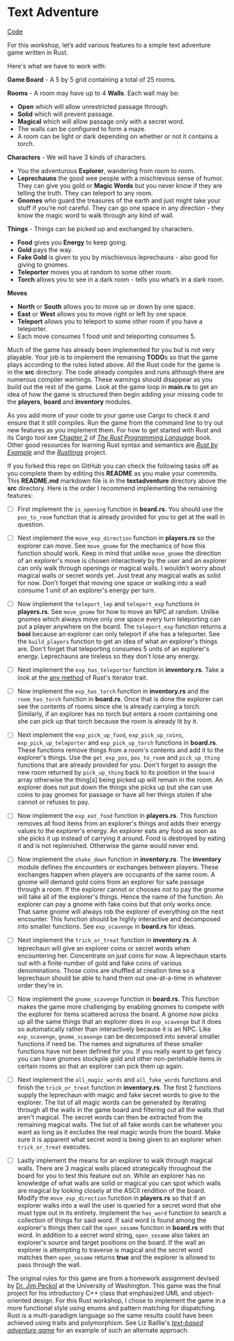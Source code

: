 # Text Adventure

[Code](https://github.com/rust-community/rustbridge/tree/master/workshops/src/textadventure/src)

For this workshop, let’s add various features to a simple text adventure game written in Rust.

Here's what we have to work with:

**Game Board** - A 5 by 5 grid containing a total of 25 rooms. 

**Rooms** - A room may have up to 4 **Walls**. Each wall may be:
+ **Open** which will allow unrestricted passage through.
+ **Solid** which will prevent passage.
+ **Magical** which will allow passage only with a secret word.
+ The walls can be configured to form a maze.
+ A room can be light or dark depending on whether or not it contains a torch.
 
**Characters** - We will have 3 kinds of characters.
+ You the adventurous **Explorer**, wandering from room to room.
+ **Leprechauns** the good wee people with a mischievous sense of humor. They can give you gold or **Magic Words** but you never know if they are telling the truth. They can teleport to any room.
+ **Gnomes** who guard the treasures of the earth and just might take your stuff if you’re not careful. They can go one space in any direction - they know the magic word to walk through any kind of wall. 
 
**Things** - Things can be picked up and exchanged by characters.
+ **Food** gives you **Energy** to keep going.
+ **Gold** pays the way.
+ **Fake Gold** is given to you by mischievous leprechauns - also good for giving to gnomes.
+ **Teleporter** moves you at random to some other room.
+ **Torch** allows you to see in a dark room - tells you what’s in a dark room. 
 
**Moves**
+ **North** or **South** allows you to move up or down by one space.
+ **East** or **West** allows you to move right or left by one space.
+ **Teleport** allows you to teleport to some other room if you have a teleporter. 
+ Each move consumes 1 food unit and teleporting consumes 5. 

Much of the game has already been implemented for you but is not very playable.  Your job is to implement the remaining **TODO**s so that the game plays according to the rules listed above.  All the Rust code for the game is in the **src** directory.  The code already compiles and runs although there are numerous compiler warnings.  These warnings should disappear as you build out the rest of the game.  Look at the game loop in **main.rs** to get an idea of how the game is structured then begin adding your missing code to the **players**, **board** and **inventory** modules.

As you add more of your code to your game use Cargo to check it and ensure that it still compiles. Run the game from the command line to try out new features as you implement them. For how to get started with Rust and its Cargo tool see [Chapter 2](http://rust-lang.github.io/book/second-edition/ch02-00-guessing-game-tutorial.html) of [*The Rust Programming Language*](http://rust-lang.github.io/book/second-edition) book.  Other good resources for learning Rust syntax and semantics are [*Rust by Example*](http://rustbyexample.com) and the [*Rustlings*](https://github.com/carols10cents/rustlings) project.

If you forked this repo on GitHub you can check the following tasks off as you complete them by editing this **README** as you make your commmits.  This **README.md** markdown file is in the **textadventure** directory above the **src** directory.  Here is the order I recommend implementing the remaining features:

- [ ] First implement the `is_opening` function in **board.rs**.  You should use the `pos_to_room` function that is already provided for you to get at the wall in question.

- [ ] Next implement the `move_exp_direction` function in **players.rs** so the explorer can move.  See `move_gnome` for the mechanics of how this function should work.  Keep in mind that unlike `move_gnome` the direction of an explorer's move is chosen interactively by the user and an explorer can only walk through openings or magical walls.  I wouldn't worry about magical walls or secret words yet.  Just treat any magical walls as solid for now.  Don't forget that moving one space or walking into a wall consume 1 unit of an explorer's energy per turn.

- [ ] Now implement the `teleport_lep` and `teleport_exp` functions in **players.rs**.  See `move_gnome` for how to move an NPC at random.  Unlike gnomes which always move only one space every turn teleporting can put a player anywhere on the board.  The `teleport_exp` function returns a **bool** because an explorer can only teleport if she has a teleporter.  See the `build_players` function to get an idea of what an explorer's things are.  Don't forget that teleporting consumes 5 units of an explorer's energy.  Leprechauns are tireless so they don't lose any energy.

- [ ] Next implement the `exp_has_teleporter` function in **inventory.rs**.  Take a look at the [any method](https://doc.rust-lang.org/std/iter/trait.Iterator.html#method.any) of Rust's Iterator trait.

- [ ] Now implement the `exp_has_torch` function in **inventory.rs** and the `room_has_torch` function in **board.rs**.  Once that is done the explorer can see the contents of rooms since she is already carrying a torch.  Similarly, if an explorer has no torch but enters a room containing one she can pick up that torch because the room is already lit by it.

- [ ] Next implement the `exp_pick_up_food`, `exp_pick_up_coins`, `exp_pick_up_teleporter` and `exp_pick_up_torch` functions in **board.rs**.  These functions remove things from a room's contents and add it to the explorer's things.  Use the `get_exp_pos`, `pos_to_room` and `pick_up_thing` functions that are already provided for you.  Don't forget to assign the new room returned by `pick_up_thing` back to its position in the `board` array otherwise the thing[s] being picked up will remain in the room.  An explorer does not put down the things she picks up but she can use coins to pay gnomes for passage or have all her things stolen if she cannot or refuses to pay.

- [ ] Now implement the `exp_eat_food` function in **players.rs**.  This function removes all food items from an explorer's things and adds their energy values to the explorer's energy.  An explorer eats any food as soon as she picks it up instead of carrying it around.  Food is destroyed by eating it and is not replenished.  Otherwise the game would never end.

- [ ] Now implement the `shake_down` function in **inventory.rs**.  The **inventory** module defines the encounters or exchanges between players.  These exchanges happen when players are occupants of the same room.  A gnome will demand gold coins from an explorer for safe passage through a room.  If the explorer cannot or chooses not to pay the gnome will take all of the explorer's things.  Hence the name of the function.  An explorer can pay a gnome with fake coins but that only works once.  That same gnome will always rob the explorer of everything on the next encounter.  This function should be highly interactive and decomposed into smaller functions.  See `exp_scavenge` in **board.rs** for ideas.

- [ ] Next implement the `trick_or_treat` function in **inventory.rs**.  A leprechaun will give an explorer coins or secret words when encountering her.  Concentrate on just coins for now.  A leprechaun starts out with a finite number of gold and fake coins of various denominations.  Those coins are shuffled at creation time so a leprechaun should be able to hand them out one-at-a-time in whatever order they're in.  

- [ ] Now implement the `gnome_scavenge` function in **board.rs**.  This function makes the game more challenging by enabling gnomes to compete with the explorer for items scattered across the board.  A gnome now picks up all the same things that an explorer does in `exp_scavenge` but it does so automatically rather than interactively because it is an NPC.  Like `exp_scavenge`, `gnome_scavenge` can be decomposed into several smaller functions if need be.  The names and signatures of these smaller functions have not been defined for you.  If you really want to get fancy you can have gnomes stockpile gold and other non-perishable items in certain rooms so that an explorer can pick them up again.

- [ ] Next implement the `all_magic_words` and `all_fake_words` functions and finish the `trick_or_treat` function in **inventory.rs**.  The first 2 functions supply the leprechaun with magic and fake secret words to give to the explorer.  The list of all magic words can be generated by iterating through all the walls in the game board and filtering out all the walls that aren't magical.  The secret words can then be extracted from the remaining magical walls.  The list of all fake words can be whatever you want as long as it excludes the real magic words from the board.  Make sure it is apparent what secret word is being given to an explorer when `trick_or_treat` executes.

- [ ] Lastly implement the means for an explorer to walk through magical walls.  There are 3 magical walls placed strategically throughout the board for you to test this feature out on.  While an explorer has no knowledge of what walls are solid or magical you can spot which walls are magical by looking closely at the ASCII rendition of the board. Modify the `move_exp_direction` function in **players.rs** so that if an explorer walks into a wall the user is queried for a secret word that she must type out in its entirety.  Implement the `has_word` function to search a collection of things for said word.  If said word is found among the explorer's things then call the `open_sesame` function in **board.rs** with that word.  In addition to a secret word string, `open_sesame` also takes an explorer's source and target positions on the board.  If the wall an explorer is attempting to traverse is magical and the secret word matches then `open_sesame` returns **true** and the explorer is allowed to pass through the wall.

 The original rules for this game are from a homework assignment devised by [Dr. Jim Peckol](http://www.ee.washington.edu/people/jim-peckol) at the University of Washington.  This game was the final project for his introductory C++ class that emphasized UML and object-oriented design.  For this Rust workshop, I chose to implement the game in a more functional style using enums and pattern matching for dispatching.  Rust is a multi-paradigm language so the same results could have been achieved using traits and polymorphism.  See Liz Baillie's [*text-based adventure game*](https://github.com/tildeio/learning-rust) for an example of such an alternate approach.

